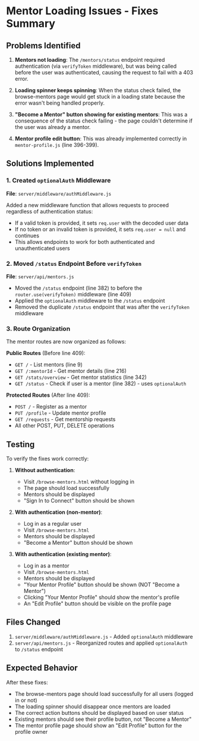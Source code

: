 # Mentor Loading Issues - Fixes Summary

## Problems Identified

1. **Mentors not loading**: The `/mentors/status` endpoint required authentication (via `verifyToken` middleware), but was being called before the user was authenticated, causing the request to fail with a 403 error.

2. **Loading spinner keeps spinning**: When the status check failed, the browse-mentors page would get stuck in a loading state because the error wasn't being handled properly.

3. **"Become a Mentor" button showing for existing mentors**: This was a consequence of the status check failing - the page couldn't determine if the user was already a mentor.

4. **Mentor profile edit button**: This was already implemented correctly in `mentor-profile.js` (line 396-399).

## Solutions Implemented

### 1. Created `optionalAuth` Middleware

**File**: `server/middleware/authMiddleware.js`

Added a new middleware function that allows requests to proceed regardless of authentication status:
- If a valid token is provided, it sets `req.user` with the decoded user data
- If no token or an invalid token is provided, it sets `req.user = null` and continues
- This allows endpoints to work for both authenticated and unauthenticated users

### 2. Moved `/status` Endpoint Before `verifyToken`

**File**: `server/api/mentors.js`

- Moved the `/status` endpoint (line 382) to before the `router.use(verifyToken)` middleware (line 409)
- Applied the `optionalAuth` middleware to the `/status` endpoint
- Removed the duplicate `/status` endpoint that was after the `verifyToken` middleware

### 3. Route Organization

The mentor routes are now organized as follows:

**Public Routes** (Before line 409):
- `GET /` - List mentors (line 9)
- `GET /:mentorId` - Get mentor details (line 216)
- `GET /stats/overview` - Get mentor statistics (line 342)
- `GET /status` - Check if user is a mentor (line 382) - uses `optionalAuth`

**Protected Routes** (After line 409):
- `POST /` - Register as a mentor
- `PUT /profile` - Update mentor profile
- `GET /requests` - Get mentorship requests
- All other POST, PUT, DELETE operations

## Testing

To verify the fixes work correctly:

1. **Without authentication**:
   - Visit `/browse-mentors.html` without logging in
   - The page should load successfully
   - Mentors should be displayed
   - "Sign In to Connect" button should be shown

2. **With authentication (non-mentor)**:
   - Log in as a regular user
   - Visit `/browse-mentors.html`
   - Mentors should be displayed
   - "Become a Mentor" button should be shown

3. **With authentication (existing mentor)**:
   - Log in as a mentor
   - Visit `/browse-mentors.html`
   - Mentors should be displayed
   - "Your Mentor Profile" button should be shown (NOT "Become a Mentor")
   - Clicking "Your Mentor Profile" should show the mentor's profile
   - An "Edit Profile" button should be visible on the profile page

## Files Changed

1. `server/middleware/authMiddleware.js` - Added `optionalAuth` middleware
2. `server/api/mentors.js` - Reorganized routes and applied `optionalAuth` to `/status` endpoint

## Expected Behavior

After these fixes:
- The browse-mentors page should load successfully for all users (logged in or not)
- The loading spinner should disappear once mentors are loaded
- The correct action buttons should be displayed based on user status
- Existing mentors should see their profile button, not "Become a Mentor"
- The mentor profile page should show an "Edit Profile" button for the profile owner

